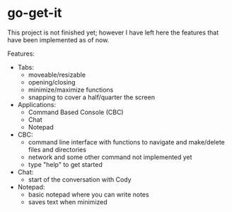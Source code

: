 # go-get-it
This project is not finished yet; however I have left here the features that have been implemented as of now.

Features:
  - Tabs:
	- moveable/resizable
	- opening/closing
	- minimize/maximize functions
	- snapping to cover a half/quarter the screen
  - Applications:
	- Command Based Console (CBC)
	- Chat
	- Notepad
  - CBC:
	- command line interface with functions to
	   navigate and make/delete files and directories
	- network and some other command not implemented yet
	- type "help" to get started
  - Chat:
	- start of the conversation with Cody
  - Notepad:
	- basic notepad where you can write notes
	- saves text when minimized
